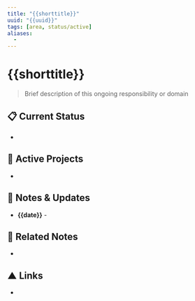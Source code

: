 ```yaml
---
title: "{{shorttitle}}"
uuid: "{{uuid}}"
tags: [area, status/active]
aliases:
  - 
---
```


# {{shorttitle}}

> Brief description of this ongoing responsibility or domain

## 📋 Current Status
- 

## 🚀 Active Projects
- 

## 📝 Notes & Updates
* **{{date}}** - 

## 🔗 Related Notes
- 

## ▲ Links
- 
